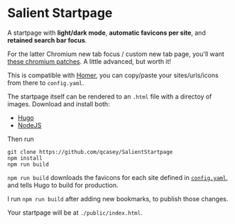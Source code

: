 # Salient Startpage

A startpage with **light/dark mode**, **automatic favicons per site**, and **retained search bar focus**.

For the latter Chromium new tab focus / custom new tab page, you'll want [these chromium patches](https://github.com/qcasey/chromium-patches). A little advanced, but worth it!

This is compatible with [Homer](https://github.com/bastienwirtz/homer), you can copy/paste your sites/urls/icons from there to `config.yaml`.

The startpage itself can be rendered to an `.html` file with a directoy of images. Download and install both:

* [Hugo](https://gohugo.io/getting-started/installing/)
* [NodeJS](https://nodejs.org/en/download/)

Then run

```
git clone https://github.com/qcasey/SalientStartpage
npm install
npm run build
```

`npm run build` downloads the favicons for each site defined in [`config.yaml`](./config.yaml), and tells Hugo to build for production.

I run `npm run build` after adding new bookmarks, to publish those changes.

Your startpage will be at `./public/index.html`.
